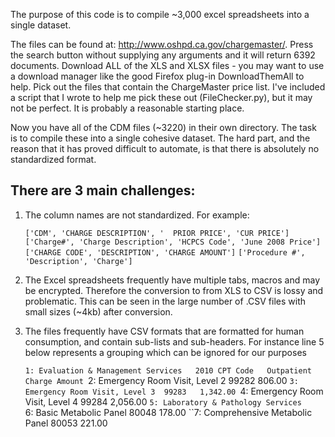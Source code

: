 The purpose of this code is to compile ~3,000 excel spreadsheets into a single dataset. 

The files can be found at: http://www.oshpd.ca.gov/chargemaster/. Press the search button without supplying any arguments and it will return 6392 documents. Download ALL of the XLS and XLSX files - you may want to use a download manager like the good Firefox plug-in DownloadThemAll to help. Pick out the files that contain the ChargeMaster price list. I've included a script that I wrote to help me pick these out (FileChecker.py), but it may not be perfect. It is probably a reasonable starting place. 

Now you have all of the CDM files (~3220) in their own directory. The task is to compile these into a single cohesive dataset. The hard part, and the reason that it has proved difficult to automate, is that there is absolutely no standardized format. 

There are 3 main challenges:
----------------------------

1. The column names are not standardized. For example:

	``['CDM', 'CHARGE DESCRIPTION', '  PRIOR PRICE', 'CUR PRICE']``
	``['Charge#', 'Charge Description', 'HCPCS Code', 'June 2008 Price']``
	``['CHARGE CODE', 'DESCRIPTION', 'CHARGE AMOUNT']``
	``['Procedure #', 'Description', 'Charge']``

2. The Excel spreadsheets frequently have multiple tabs, macros and may be encrypted. Therefore the conversion to from XLS to CSV is lossy and problematic. This can be seen in the large number of .CSV files with small sizes (~4kb) after conversion.

3. The files frequently have CSV formats that are formatted for human consumption, and contain sub-lists and sub-headers. For instance line 5 below represents a grouping which can be ignored for our purposes

    ``1: Evaluation & Management Services	2010 CPT Code	Outpatient Charge Amount
    ``2: Emergency Room Visit, Level 2 	99282	806.00
    ``3: Emergency Room Visit, Level 3 	99283	1,342.00
    ``4: Emergency Room Visit, Level 4 	99284	2,056.00
    ``5: Laboratory & Pathology Services	
    ``6: Basic Metabolic Panel	80048	178.00
    ``7: Comprehensive Metabolic Panel	80053	221.00
